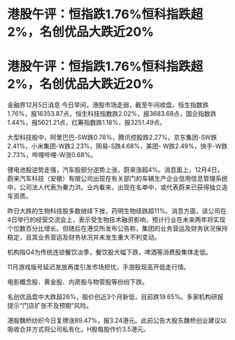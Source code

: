 # 港股午评：恒指跌1.76%恒科指跌超2%，名创优品大跌近20%

# 港股午评：恒指跌1.76%恒科指跌超2%，名创优品大跌近20%

金融界12月5日消息
今日早间，港股市场走弱，截至午间收盘，恒生指数跌1.76%，报16353.87点，恒生科技指数跌2.02%，报3683.68点，国企指数跌1.44%，报5621.21点，红筹指数跌1.18%，报3251.49点。

大型科技股中，阿里巴巴-SW跌0.78%，腾讯控股跌2.27%，京东集团-SW跌2.41%，小米集团-W跌2.23%，网易-S跌4.68%，美团-
W跌2.49%，快手-W跌2.73%，哔哩哔哩-W涨0.68%。

锂电池股逆势走强，汽车股部分逆势上涨，蔚来涨超4%。消息面上，12月4日，蔚来汽车科技（安徽）有限公司出现在有关部门的车辆生产企业信用信息管理系统中，公司法人代表为秦力洪。业内看来，出现在名单中，或代表蔚来已获得独立造车资质。

昨日大跌的生物科技股多数继续下挫，药明生物续跌超11%。消息方面，该公司在4日举行的经营交流会上，表示受生物技术融资影响，预计行业在未来两年将实现个位数百分比增长。但随后在港交所发布公告称，集团的业务营运及财务状况保持稳定，且其业务营运及财务状况并未发生重大不利变动。

机构指Q4为传统连锁餐饮淡季，餐饮股大幅下跌，啤酒等消费股集体走低。

11月游戏版号延迟发放再度引发市场担忧，手游股现高开低走行情。

电影概念股、黄金股、内房股与物管股等纷纷下跌。

名创优品盘中大跌超26%，股价创近3个月新低，目前跌19.65%。多家机构研报提示“门店扩张不及预期”风险。

港股魏桥纺织今日复牌涨89.47%，报3.24港元。此前公告大股东魏桥创业建议以吸收合并方式将公司私有化，H股每股作价3.5港元。

